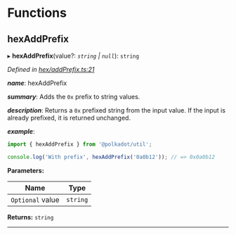 

# Functions

<a id="hexaddprefix"></a>

##  hexAddPrefix

▸ **hexAddPrefix**(value?: *`string` | `null`*): `string`

*Defined in [hex/addPrefix.ts:21](https://github.com/polkadot-js/common/blob/74b37cf/packages/util/src/hex/addPrefix.ts#L21)*

*__name__*: hexAddPrefix

*__summary__*: Adds the `0x` prefix to string values.

*__description__*: Returns a `0x` prefixed string from the input value. If the input is already prefixed, it is returned unchanged.

*__example__*:   

```javascript
import { hexAddPrefix } from '@polkadot/util';

console.log('With prefix', hexAddPrefix('0a0b12')); // => 0x0a0b12
```

**Parameters:**

| Name | Type |
| ------ | ------ |
| `Optional` value | `string` | `null` |

**Returns:** `string`

___

